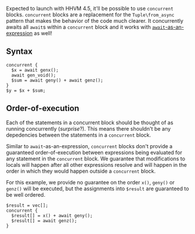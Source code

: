 Expected to launch with HHVM 4.5, it'll be possible to use `concurrent` blocks. `concurrent` blocks are a replacement for the `Tuple\from_async` pattern that makes the behavior of the code much clearer. It concurrently awaits all `await`s within a `concurrent` block and it works with [`await`-as-an-expression](await-as-an-expression.md) as well!

## Syntax

```
concurrent {
  $x = await genx();
  await gen_void();
  $sum = await geny() + await genz();
}
$y = $x + $sum;
```

## Order-of-execution

Each of the statements in a concurrent block should be thought of as running concurrently (*surprise*?). This means there shouldn't be any depedencies between the statements in a `concurrent` block.

Similar to `await`-as-an-expression, `concurrent` blocks don't provide a guaranteed order-of-execution between expressions being evaluated for any statement in the `concurrent` block. We guarantee that modifications to locals will happen after all other expressions resolve and will happen in the order in which they would happen outside a `concurrent` block.

For this example, we provide no guarantee on the order `x()`, `geny()` or `genz()` will be executed, but the assignments into `$result` are guaranteed to be well ordered.

```
$result = vec[];
concurrent {
  $result[] = x() + await geny();
  $result[] = await genz();
}
```
